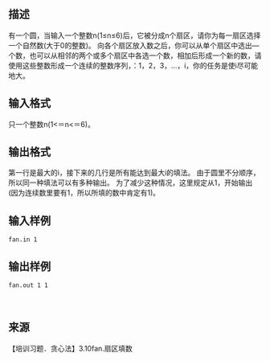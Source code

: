 ## 描述

有一个圆，当输入一个整数n(1≤n≤6)后，它被分成n个扇区，请你为每一扇区选择一个自然数(大于0的整数)。 向各个扇区放入数之后，你可以从单个扇区中选出—个数，也可以从相邻的两个或多个扇区中各选一个数，相加后形成一个新的数，请使用这些整数形成一个连续的整数序列，：1，2，3，…，i，你的任务是使i尽可能地大。 

## 输入格式

只一个整数n(1<＝n<＝6)。

## 输出格式

第一行是最大的i，接下来的几行是所有能达到最大i的填法。 由于圆里不分顺序，所以同一种填法可以有多种输出。 为了减少这种情况，这里规定从1，开始输出(因为连续数里要有1，所以所填的数中肯定有1)。 

## 输入样例

```plaintext
fan.in 1 
```

## 输出样例

```plaintext
fan.out 1 1 
```



 

## 来源

【培训习题．贪心法】3.10fan.扇区填数

